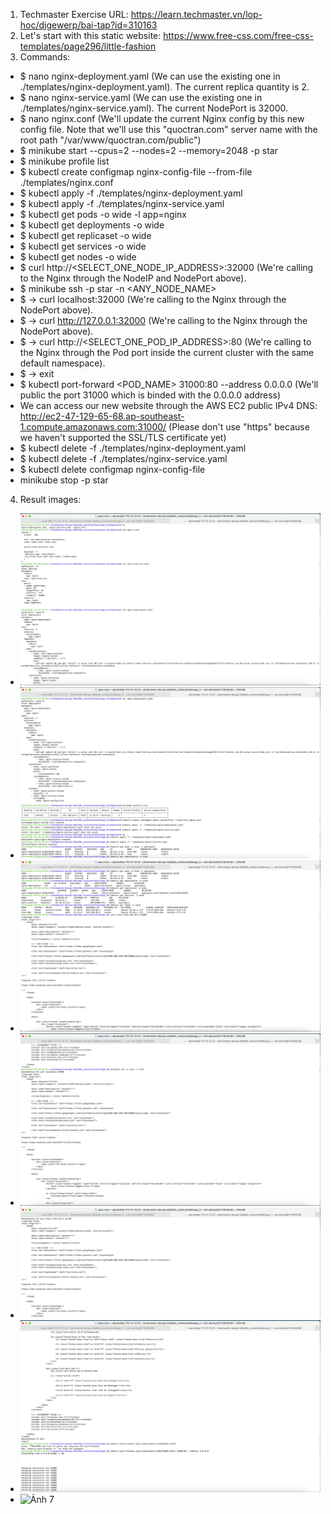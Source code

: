 1. Techmaster Exercise URL: https://learn.techmaster.vn/lop-hoc/djgewerp/bai-tap?id=310163
2. Let's start with this static website: https://www.free-css.com/free-css-templates/page296/little-fashion
3. Commands:
- $ nano nginx-deployment.yaml (We can use the existing one in ./templates/nginx-deployment.yaml). The current replica quantity is 2.
- $ nano nginx-service.yaml (We can use the existing one in ./templates/nginx-service.yaml). The current NodePort is 32000.
- $ nano nginx.conf (We'll update the current Nginx config by this new config file. Note that we'll use this "quoctran.com" server name with the root path "/var/www/quoctran.com/public")
- $ minikube start --cpus=2 --nodes=2 --memory=2048 -p star
- $ minikube profile list
- $ kubectl create configmap nginx-config-file --from-file ./templates/nginx.conf
- $ kubectl apply -f ./templates/nginx-deployment.yaml
- $ kubectl apply -f ./templates/nginx-service.yaml
- $ kubectl get pods -o wide -l app=nginx
- $ kubectl get deployments -o wide
- $ kubectl get replicaset -o wide
- $ kubectl get services -o wide
- $ kubectl get nodes -o wide
- $ curl http://<SELECT_ONE_NODE_IP_ADDRESS>:32000 (We're calling to the Nginx through the NodeIP and NodePort above).
- $ minikube ssh -p star -n <ANY_NODE_NAME>
- $ -> curl localhost:32000 (We're calling to the Nginx through the NodePort above).
- $ -> curl http://127.0.0.1:32000 (We're calling to the Nginx through the NodePort above).
- $ -> curl http://<SELECT_ONE_POD_IP_ADDRESS>:80 (We're calling to the Nginx through the Pod port inside the current cluster with the same default namespace).
- $ -> exit
- $ kubectl port-forward <POD_NAME> 31000:80 --address 0.0.0.0 (We'll public the port 31000 which is binded with the 0.0.0.0 address)
- We can access our new website through the AWS EC2 public IPv4 DNS: http://ec2-47-129-65-68.ap-southeast-1.compute.amazonaws.com:31000/ (Please don't use "https" because we haven't supported the SSL/TLS certificate yet)
- $ kubectl delete -f ./templates/nginx-deployment.yaml
- $ kubectl delete -f ./templates/nginx-service.yaml
- $ kubectl delete configmap nginx-config-file
- minikube stop -p star
4. Result images:
  - ![Ảnh 1](./images/1.png)
  - ![Ảnh 2](./images/2.png)
  - ![Ảnh 3](./images/3.png)
  - ![Ảnh 4](./images/4.png)
  - ![Ảnh 5](./images/5.png)
  - ![Ảnh 6](./images/6.png)
  - ![Ảnh 7](./images/7.png)

